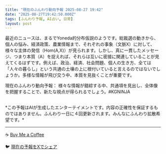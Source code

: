 ```yaml
---
title: "現在のふんわり動向予報 2025-08-27 19:42"
date: "2025-08-27T19:42:50.000Z"
tags: [ふんわり予報, AI占い, 日常]
layout: post
---
```


最近のニュースは、まるでYoneda的分布仮説のようです。総裁選の動きから、個人の悩み、経済政策、農業情報まで、それぞれの事象（文脈X）に対して、様々な主体の発信（Hom(A,X)）が見られます。しかし、真に一貫したメッセージ、つまり本質（A）を捉えれば、それらは互いに密接に関連していることが見えてくるはずです。例えば、政治、経済、社会問題、個人の生き方、全ては「人々の暮らし」という共通の土壌の上に根付いていると言えるのではないでしょうか。多様な情報が飛び交う中、本質を見抜くことが重要です。


現在のふんわり動向予報：
様々な情報が錯綜する中、共通項を見出し、全体像を把握することで、新たな視点が得られるでしょう。#KGNINJA

<br>
*この予報はAIが生成したエンターテイメントです。内容の正確性を保証するものではありません。ふんわり一日に４回更新されます。みんなにふんわり拡散希望です。*

---
☕️ [Buy Me a Coffee](https://www.buymeacoffee.com/kgninja)

🐦 [現在の予報をXでシェア](https://twitter.com/intent/tweet?text=%E7%8F%BE%E5%9C%A8%E3%81%AE%E3%81%B5%E3%82%93%E3%82%8F%E3%82%8A%E4%BA%88%E5%A0%B1%3A%20%E3%80%8C%E6%9C%80%E8%BF%91%E3%81%AE%E3%83%8B%E3%83%A5%E3%83%BC%E3%82%B9%E3%81%AF%E3%80%81%E3%81%BE%E3%82%8B%E3%81%A7Yoneda%E7%9A%84%E5%88%86%E5%B8%83%E4%BB%AE%E8%AA%AC%E3%81%AE%E3%82%88%E3%81%86%E3%81%A7%E3%81%99%E3%80%82%E3%80%8D%23KGNINJA%20%E7%B6%9A%E3%81%8D%E3%81%AF%E3%83%96%E3%83%AD%E3%82%B0%E3%81%A7%EF%BC%81%F0%9F%91%87&url=https%3A%2F%2Fkg-ninja.github.io%2FFunwariyoso%2F)
